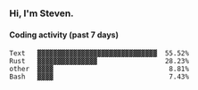 ### Hi, I'm Steven.

#### Coding activity (past 7 days)
```
Text   ▓▓▓▓▓▓▓▓▓▓▓▓▓▓▓▓▓▓▓▓▓▓▓▓▓▓▓▓▓▓  55.52%
Rust   ▓▓▓▓▓▓▓▓▓▓▓▓▓▓▓                 28.23%
other  ▓▓▓▓                             8.81%
Bash   ▓▓▓▓                             7.43%
```

